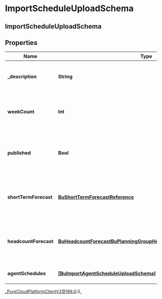 # ImportScheduleUploadSchema

## ImportScheduleUploadSchema

## Properties

|Name | Type | Description | Notes|
|------------ | ------------- | ------------- | -------------|
| **_description** | **String** | The description for the imported schedule | |
| **weekCount** | **Int** | The number of weeks the imported schedule will cover | |
| **published** | **Bool** | Whether the imported schedule should be immediately published | [optional] |
| **shortTermForecast** | [**BuShortTermForecastReference**](BuShortTermForecastReference) | The short term forecast to associate with the imported schedule | [optional] |
| **headcountForecast** | [**BuHeadcountForecastBuPlanningGroupHeadcountForecastUploadSchema**](BuHeadcountForecastBuPlanningGroupHeadcountForecastUploadSchema) | The headcount forecast to associate with the imported schedule | [optional] |
| **agentSchedules** | [**[BuImportAgentScheduleUploadSchema]**]([BuImportAgentScheduleUploadSchema]) | Individual agent schedules | [optional] |



_PureCloudPlatformClientV2@168.0.0_
